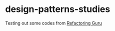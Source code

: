 # design-patterns-studies

Testing out some codes from [Refactoring Guru](https://refactoring.guru/design-patterns/java)
